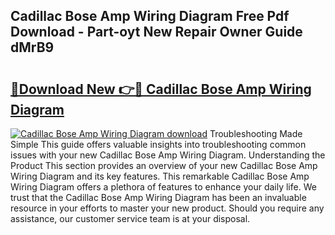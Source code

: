 ## Cadillac Bose Amp Wiring Diagram Free Pdf Download - Part-oyt New Repair Owner Guide dMrB9

# <h2><a href="http://dfnbyz3.blite.top/?on=Cadillac+Bose+Amp+Wiring+Diagram">🔗Download New 👉🔴 Cadillac Bose Amp Wiring Diagram</a></h2>

[![Cadillac Bose Amp Wiring Diagram download](https://i.imgur.com/lujVjoI.png)](http://dfnbyz3.blite.top/?on=Cadillac+Bose+Amp+Wiring+Diagram)
Troubleshooting Made Simple This guide offers valuable insights into troubleshooting common issues with your new Cadillac Bose Amp Wiring Diagram. Understanding the Product This section provides an overview of your new Cadillac Bose Amp Wiring Diagram and its key features. This remarkable Cadillac Bose Amp Wiring Diagram offers a plethora of features to enhance your daily life. We trust that the Cadillac Bose Amp Wiring Diagram has been an invaluable resource in your efforts to master your new product. Should you require any assistance, our customer service team is at your disposal.
